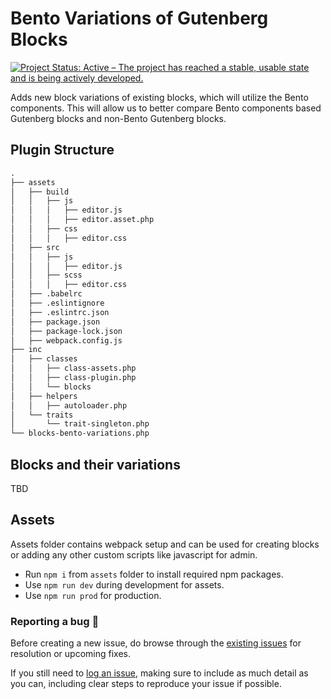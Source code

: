 # Bento Variations of Gutenberg Blocks

[![Project Status: Active – The project has reached a stable, usable state and is being actively developed.](https://www.repostatus.org/badges/latest/active.svg)](https://www.repostatus.org/#active)

Adds new block variations of existing blocks, which will utilize the Bento components. This will allow us to better compare Bento components based Gutenberg blocks and non-Bento Gutenberg blocks.

## Plugin Structure

```markdown
.
├── assets
│   ├── build
│   │   ├── js
│   │   │   ├── editor.js
│   │   │   ├── editor.asset.php
│   │   ├── css
│   │   │   ├── editor.css
│   ├── src
│   │   ├── js
│   │   │   ├── editor.js
│   │   ├── scss
│   │   │   ├── editor.css
│   ├── .babelrc
│   ├── .eslintignore
│   ├── .eslintrc.json
│   ├── package.json
│   ├── package-lock.json
│   ├── webpack.config.js
├── inc
│   ├── classes
│   │   ├── class-assets.php
│   │   ├── class-plugin.php
│   │   └── blocks
│   ├── helpers
│   │   ├── autoloader.php
│   └── traits
│       └── trait-singleton.php
└── blocks-bento-variations.php
```

## Blocks and their variations
TBD

## Assets

Assets folder contains webpack setup and can be used for creating blocks or adding any other custom scripts like javascript for admin.

- Run `npm i` from `assets` folder to install required npm packages.
- Use `npm run dev` during development for assets.
- Use `npm run prod` for production.

### Reporting a bug 🐞

Before creating a new issue, do browse through the [existing issues](https://github.com/rtCamp/features-plugin-skeleton/issues) for resolution or upcoming fixes. 

If you still need to [log an issue](https://github.com/rtCamp/blocks-bento-variations/issues/new), making sure to include as much detail as you can, including clear steps to reproduce your issue if possible.
